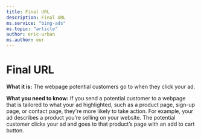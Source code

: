 ```yaml
---
title: Final URL
description: Final URL
ms.service: "bing-ads"
ms.topic: "article"
author: eric-urban
ms.author: eur
---
```


# Final URL

**What it is:**  The webpage potential customers go to when they click your ad.

**What you need to know:**  If you send a potential customer to a webpage that is tailored to what your ad highlighted, such as a product page, sign-up page, or contact page, they're more likely to take action. For example, your ad describes a product you’re selling on your website. The potential customer clicks your ad and goes to that product’s page with an add to cart button.


